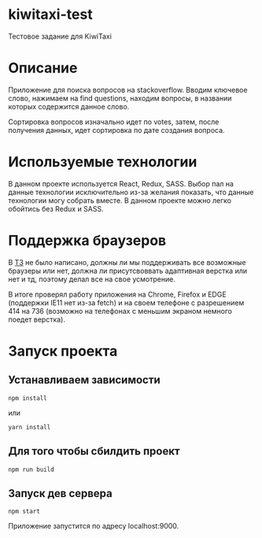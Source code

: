 # kiwitaxi-test
Тестовое задание для KiwiTaxi

# Описание

Приложение для поиска вопросов на stackoverflow. Вводим ключевое слово, нажимаем на find questions, находим вопросы, в названии которых содержится данное слово.

Сортировка вопросов изначально идет по votes, затем, после получения данных, идет сортировка по дате создания вопроса.

# Используемые технологии

В данном проекте используется React, Redux, SASS. Выбор пал на данные технологии исключительно из-за желания показать, что данные технологии могу собрать вместе. В данном проекте можно легко обойтись без Redux и SASS.

# Поддержка браузеров

В [ТЗ](https://docs.google.com/document/d/1dsZLQb7unsHwIQwoG3O9muGQ_QFgkOhzc_zZ1tG6wg8/edit) не было написано, должны ли мы поддерживать все возможные браузеры или нет, должна ли присутсвоввать адаптивная верстка или нет и тд, поэтому делал все на свое усмотрение.

В итоге проверял работу приложения на Chrome, Firefox и EDGE (поддержки IE11 нет из-за fetch) и на своем телефоне с разрешением 414 на 736 (возможно на телефонах с меньшим экраном немного поедет верстка).

# Запуск проекта

## Устанавливаем зависимости

```
npm install
```

или

```
yarn install
```

## Для того чтобы сбилдить проект

```
npm run build
```

## Запуск дев сервера

```
npm start
```

Приложение запустится по адресу localhost:9000.